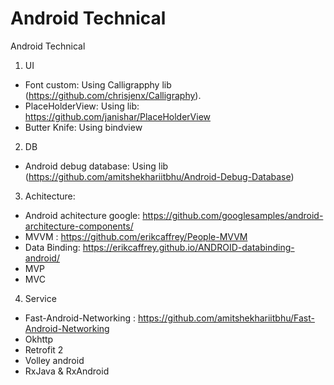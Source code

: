 # Android Technical
Android Technical

1. UI
  - Font custom: Using Calligrapphy lib (https://github.com/chrisjenx/Calligraphy).
  - PlaceHolderView: Using lib: https://github.com/janishar/PlaceHolderView
  - Butter Knife: Using bindview

2. DB
  - Android debug database: Using lib (https://github.com/amitshekhariitbhu/Android-Debug-Database)
  
3. Achitecture:
  - Android achitecture google: https://github.com/googlesamples/android-architecture-components/
  - MVVM : https://github.com/erikcaffrey/People-MVVM
  - Data Binding: https://erikcaffrey.github.io/ANDROID-databinding-android/
  - MVP 
  - MVC
  
  
4. Service
 - Fast-Android-Networking : https://github.com/amitshekhariitbhu/Fast-Android-Networking
 - Okhttp
 - Retrofit 2
 - Volley android
 - RxJava & RxAndroid
